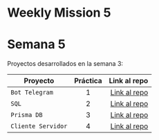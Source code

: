 # Weekly Mission 5
# Semana 5 

Proyectos desarrollados en la semana 3:

| Proyecto | Práctica | Link al repo |
| ------------- |:-------------:| -----:|
|`Bot Telegram`|1|[Link al repo](https://github.com/alexsarget/FizzBuzz_Api)|
|`SQL`|2|[Link al repo](https://github.com/LaunchX-InnovaccionVirtual/MissionNodeJS)|
|`Prisma DB`|3|[Link al repo](https://github.com/LaunchX-InnovaccionVirtual/MissionNodeJS)|
|`Cliente Servidor`|4|[Link al repo](https://github.com/LaunchX-InnovaccionVirtual/MissionNodeJS)|
